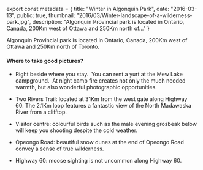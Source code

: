 export const metadata = { title: "Winter in Algonquin Park", date: "2016-03-13", public: true, thumbnail: "2016/03/Winter-landscape-of-a-wilderness-park.jpg", description: "Algonquin Provincial park is located in Ontario, Canada, 200Km west of Ottawa and 250Km north of..." }

Algonquin Provincial park is located in Ontario, Canada, 200Km west of Ottawa and 250Km north of Toronto.

#### Where to take good pictures?

- Right beside where you stay.  You can rent a yurt at the Mew Lake campground.  At night camp fire creates not only the much needed warmth, but also wonderful photographic opportunities.

<BlogPhoto alt="Camping in winter - Pix on Trips" url="http://pixontrips.com/wp-content/uploads/2016/03/Camping-in-winter.jpg" caption="Camping in winter - Pix on Trips" />

- Two Rivers Trail: located at 31Km from the west gate along Highway 60. The 2.1Km loop features a fantastic view of the North Madawaska River from a clifftop.

<BlogPhoto alt="Winter landscape of a wilderness park - Pix on Trips" url="http://pixontrips.com/wp-content/uploads/2016/03/Winter-landscape-of-a-wilderness-park-4533.jpg" caption="Winter landscape of a wilderness park - Pix on Trips" />

<BlogPhoto alt="Young woman takes photo in winter - Pix on Trips" url="http://pixontrips.com/wp-content/uploads/2016/02/Young-woman-takes-photo-in-winter.jpg" caption="Young woman takes photo in winter - Pix on Trips" />

- Visitor centre: colourful birds such as the male evening grosbeak below will keep you shooting despite the cold weather.

<BlogPhoto alt="Male evening grosbeak perching on a pine tree branch in winter - Pix on Trips" url="http://pixontrips.com/wp-content/uploads/2016/03/Male-evening-grosbeak-perching-on-a-pine-tree-branch-in-winter.jpg" caption="Male evening grosbeak perching on a pine tree branch in winter - Pix on Trips" />

- Opeongo Road: beautiful snow dunes at the end of Opeongo Road convey a sense of true wilderness.

<BlogPhoto alt="Winter landscape of a wilderness park - Pix on Trips" url="http://pixontrips.com/wp-content/uploads/2016/03/Winter-landscape-of-a-wilderness-park-1.jpg" caption="Winter landscape of a wilderness park - Pix on Trips" />

- Highway 60: moose sighting is not uncommon along Highway 60.
  <BlogPhoto alt="Moose crossing highway in Algonquin Park - Pix on Trips" url="http://pixontrips.com/wp-content/uploads/2016/06/Moose-crossing-highway-in-Algonquin-Park.jpg" caption="Moose crossing highway in Algonquin Park - Pix on Trips" />

